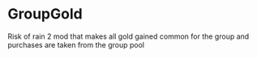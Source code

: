 # GroupGold
Risk of rain 2 mod that makes all gold gained common for the group and purchases are taken from the group pool
